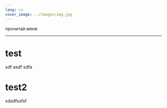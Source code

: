 ```yaml
---
lang: ru
cover_image: ../images/img.jpg
---
```

прочитай меня
_________________
# test
sdf
asdf
sdfa

# test2
sdsdfssfsf